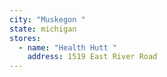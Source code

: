 ```yaml
---
city: "Muskegon "
state: michigan
stores:
  - name: "Health Hutt "
    address: 1519 East River Road
---
```

